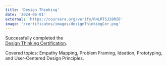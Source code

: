 ```yaml
---
title: 'Design Thinking'
date: '2024-06-01'
external: 'https://coursera.org/verify/R4LRTSJ28RI6'
image: '/certificates/images/designThinkingCer.png'
---
```


Successfully completed the <br>
[Design Thinking Certification](https://coursera.org/verify/R4LRTSJ28RI6).

Covered topics: Empathy Mapping, Problem Framing, Ideation, Prototyping, and User-Centered Design Principles.
